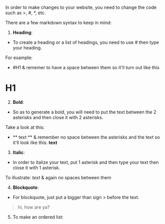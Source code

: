 In order to make changes to your website, you need to change the code such as >, #, *, etc.

There are a few markdown syntax to keep in mind:

1. **Heading**: 

- To create a heading or a list of headings, you need to use # then type your heading.

For example:
- #H1 & rememer to have a space between them so it'll turn out like this
# H1

2. **Bold**:

- So as to generate a bold, you will need to put the text between the 2 asterisks and then close it with 2 asterisks.

Take a look at this:
- ** text ** & remember no space between the asterisks and the text so it'll look like this:
**text**

3. **Italic**:

- In order to italize your text, put 1 asterisk and then type your text then close it with 1 asterisk.

To illustrate:
*text* & again no spaces between them

4. **Blockquote**:
- For blockquote, just put a bigger than sign > before the text.
>hi, how are ya?

5. To make an ordered list:


